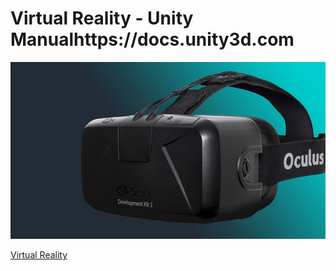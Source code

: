 # Virtual Reality - Unity Manualhttps://docs.unity3d.com

![](media/15022681407159.jpg)

[Virtual Reality](https://docs.unity3d.com/Manual/VirtualReality.html)


